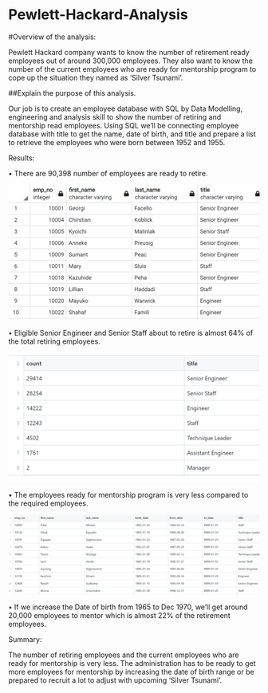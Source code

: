 # Pewlett-Hackard-Analysis
#Overview of the analysis:

Pewlett Hackard company wants to know the number of retirement ready employees out of around 300,000 employees. They also want to know the number of the current employees who are ready for mentorship program to cope up the situation they named as ‘Silver Tsunami’.

 ##Explain the purpose of this analysis.
 
Our job is to create an employee database with SQL by Data Modelling, engineering and analysis skill to show the number of retiring and mentorship read employees.
Using SQL we’ll be connecting employee database with title to get the name, date of birth, and title and prepare a list  to retrieve the employees who were born between 1952 and 1955.

Results: 

•	There are 90,398 number of employees are ready to retire.

![png_Unique_titles](https://github.com/Ruma-T/Pewlett-Hackard-Analysis/blob/main/Resources/Unique_titles.PNG)

•	 Eligible Senior Engineer and Senior Staff about to retire is almost 64% of the total retiring employees.

![png_Retiring_titles](https://github.com/Ruma-T/Pewlett-Hackard-Analysis/blob/main/Resources/Retiring_titles.PNG)

•	The employees ready for mentorship program is very less compared to the required employees.

![Mentorship_eligibility](https://github.com/Ruma-T/Pewlett-Hackard-Analysis/blob/main/Resources/Mentorship_eligibility.PNG)

•	If we increase the Date of birth from 1965 to Dec 1970, we’ll get around 20,000 employees to mentor which is almost 22% of the retirement employees.

Summary:

The number of retiring employees and the current employees who are ready for mentorship is very less. The administration has to be ready to get more employees for mentorship by increasing the date of birth range or be prepared to recruit a lot to adjust with upcoming ‘Silver Tsunami’.

